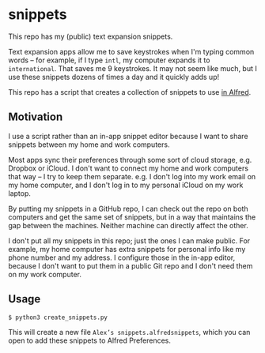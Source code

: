 # snippets

This repo has my (public) text expansion snippets.

Text expansion apps allow me to save keystrokes when I'm typing common words – for example, if I type `intl`, my computer expands it to `international`.
That saves me 9 keystrokes.
It may not seem like much, but I use these snippets dozens of times a day and it quickly adds up!

This repo has a script that creates a collection of snippets to use [in Alfred](https://www.alfredapp.com/help/features/snippets/).

## Motivation

I use a script rather than an in-app snippet editor because I want to share snippets between my home and work computers.

Most apps sync their preferences through some sort of cloud storage, e.g. Dropbox or iCloud.
I don't want to connect my home and work computers that way – I try to keep them separate.
e.g. I don't log into my work email on my home computer, and I don't log in to my personal iCloud on my work laptop.

By putting my snippets in a GitHub repo, I can check out the repo on both computers and get the same set of snippets, but in a way that maintains the gap between the machines.
Neither machine can directly affect the other.

I don't put all my snippets in this repo; just the ones I can make public.
For example, my home computer has extra snippets for personal info like my phone number and my address.
I configure those in the in-app editor, because I don't want to put them in a public Git repo and I don't need them on my work computer.

## Usage

```console
$ python3 create_snippets.py
```

This will create a new file `Alex’s snippets.alfredsnippets`, which you can open to add these snippets to Alfred Preferences.
